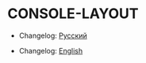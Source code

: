 # CONSOLE-LAYOUT

- Changelog: [Русский](./docs/CHANGELOG-RU.md)

- Changelog: [English](./docs/CHANGELOG-EN.md)
